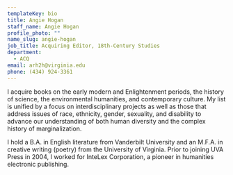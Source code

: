 ```yaml
---
templateKey: bio
title: Angie Hogan
staff_name: Angie Hogan
profile_photo: ""
name_slug: angie-hogan
job_title: Acquiring Editor, 18th-Century Studies
department:
  - ACQ
email: arh2h@virginia.edu
phone: (434) 924-3361
---
```

I acquire books on the early modern and Enlightenment periods, the history of science, the environmental humanities, and contemporary culture. My list is unified by a focus on interdisciplinary projects as well as those that address issues of race, ethnicity, gender, sexuality, and disability to advance our understanding of both human diversity and the complex history of marginalization. 

I hold a B.A. in English literature from Vanderbilt University and an M.F.A. in creative writing (poetry) from the University of Virginia. Prior to joining UVA Press in 2004, I worked for InteLex Corporation, a pioneer in humanities electronic publishing.